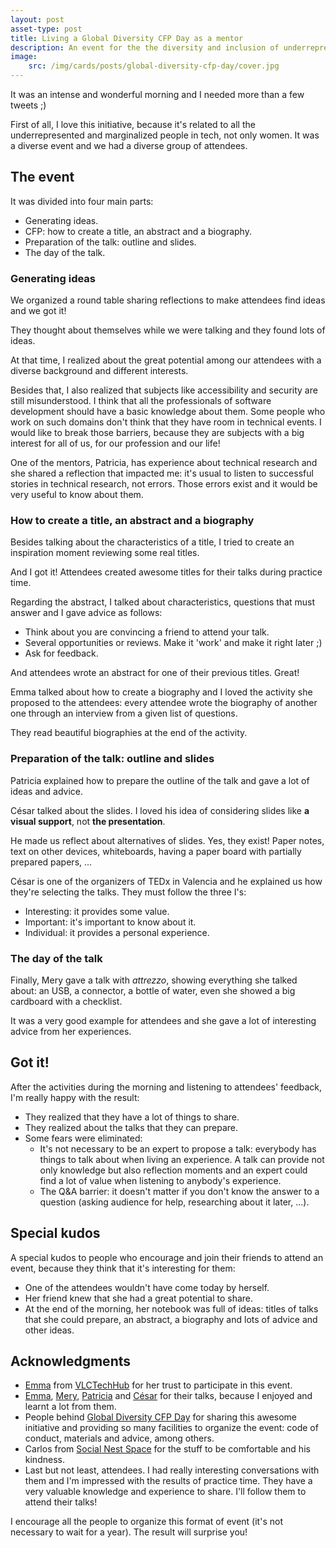 ```yaml
---
layout: post
asset-type: post
title: Living a Global Diversity CFP Day as a mentor
description: An event for the the diversity and inclusion of underrepresented and marginalized people in tech
image:
    src: /img/cards/posts/global-diversity-cfp-day/cover.jpg
---
```


It was an intense and wonderful morning and I needed more than a few tweets ;)

First of all, I love this initiative, because it's related to all the underrepresented and marginalized people in tech, not only women. It was a diverse event and we had a diverse group of attendees.

## The event

It was divided into four main parts:

* Generating ideas.
* CFP: how to create a title, an abstract and a biography.
* Preparation of the talk: outline and slides.
* The day of the talk.

### Generating ideas

We organized a round table sharing reflections to make attendees find ideas and we got it!

They thought about themselves while we were talking and they found lots of ideas.

At that time, I realized about the great potential among our attendees with a diverse background and different interests. 

Besides that, I also realized that subjects like accessibility and security are still misunderstood. I think that all the professionals of software development should have a basic knowledge about them. Some people who work on such domains don't think that they have room in technical events. I would like to break those barriers, because they are subjects with a big interest for all of us, for our profession and our life!

One of the mentors, Patricia, has experience about technical research and she shared a reflection that impacted me: it's usual to listen to successful stories in technical research, not errors. Those errors exist and it would be very useful to know about them.

### How to create a title, an abstract and a biography

Besides talking about the characteristics of a title, I tried to create an inspiration moment reviewing some real titles. 

And I got it! Attendees created awesome titles for their talks during practice time.

Regarding the abstract, I talked about characteristics, questions that must answer and I gave advice as follows:

* Think about you are convincing a friend to attend your talk.
* Several opportunities or reviews. Make it 'work' and make it right later ;)
* Ask for feedback.

And attendees wrote an abstract for one of their previous titles. Great!

Emma talked about how to create a biography and I loved the activity she proposed to the attendees: every attendee wrote the biography of another one through an interview from a given list of questions. 

They read beautiful biographies at the end of the activity.

### Preparation of the talk: outline and slides

Patricia explained how to prepare the outline of the talk and gave a lot of ideas and advice.

César talked about the slides. I loved his idea of considering slides like **a visual support**, not **the presentation**. 

He made us reflect about alternatives of slides. Yes, they exist! Paper notes, text on other devices, whiteboards, having a paper board with partially prepared papers, ...

César is one of the organizers of TEDx in Valencia and he explained us how they're selecting the talks. They must follow the three I's:

* Interesting: it provides some value.
* Important: it's important to know about it.
* Individual: it provides a personal experience.

### The day of the talk

Finally, Mery gave a talk with _attrezzo_, showing everything she talked about: an USB, a connector, a bottle of water, even she showed a big cardboard with a checklist. 

It was a very good example for attendees and she gave a lot of interesting advice from her experiences.

## Got it!

After the activities during the morning and listening to attendees' feedback, I'm really happy with the result:

* They realized that they have a lot of things to share.
* They realized about the talks that they can prepare.
* Some fears were eliminated:
    * It's not necessary to be an expert to propose a talk: everybody has things to talk about when living an experience. A talk can provide not only knowledge but also reflection moments and an expert could find a lot of value when listening to anybody's experience.
    * The Q&A barrier: it doesn't matter if you don't know the answer to a question (asking audience for help, researching about it later, ...).

## Special kudos

A special kudos to people who encourage and join their friends to attend an event, because they think that it's interesting for them:

* One of the attendees wouldn't have come today by herself.
* Her friend knew that she had a great potential to share.
* At the end of the morning, her notebook was full of ideas: titles of talks that she could prepare, an abstract, a biography and lots of advice and other ideas.

## Acknowledgments

* [Emma](https://twitter.com/hell03610) from [VLCTechHub](https://twitter.com/VLCTechHub) for her trust to participate in this event.
* [Emma](https://twitter.com/hell03610), [Mery](https://twitter.com/nyan_dev), [Patricia](https://twitter.com/patrypons) and [César](https://twitter.com/interruptme) for their talks, because I enjoyed and learnt a lot from them.
* People behind [Global Diversity CFP Day](https://twitter.com/gdcfpday) for sharing this awesome initiative and providing so many facilities to organize the event: code of conduct, materials and advice, among others.
* Carlos from [Social Nest Space](http://thenestspace.org) for the stuff to be comfortable and his kindness.
* Last but not least, attendees. I had really interesting conversations with them and I'm impressed with the results of practice time. They have a very valuable knowledge and experience to share. I'll follow them to attend their talks!

I encourage all the people to organize this format of event (it's not necessary to wait for a year). The result will surprise you!
